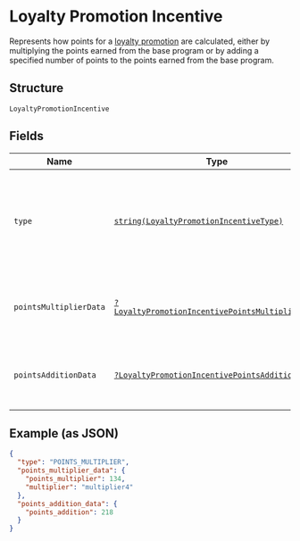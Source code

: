 
# Loyalty Promotion Incentive

Represents how points for a [loyalty promotion](../../doc/models/loyalty-promotion.md) are calculated,
either by multiplying the points earned from the base program or by adding a specified number
of points to the points earned from the base program.

## Structure

`LoyaltyPromotionIncentive`

## Fields

| Name | Type | Tags | Description | Getter | Setter |
|  --- | --- | --- | --- | --- | --- |
| `type` | [`string(LoyaltyPromotionIncentiveType)`](../../doc/models/loyalty-promotion-incentive-type.md) | Required | Indicates the type of points incentive for a [loyalty promotion](../../doc/models/loyalty-promotion.md),<br>which is used to determine how buyers can earn points from the promotion. | getType(): string | setType(string type): void |
| `pointsMultiplierData` | [`?LoyaltyPromotionIncentivePointsMultiplierData`](../../doc/models/loyalty-promotion-incentive-points-multiplier-data.md) | Optional | Represents the metadata for a `POINTS_MULTIPLIER` type of [loyalty promotion incentive](../../doc/models/loyalty-promotion-incentive.md). | getPointsMultiplierData(): ?LoyaltyPromotionIncentivePointsMultiplierData | setPointsMultiplierData(?LoyaltyPromotionIncentivePointsMultiplierData pointsMultiplierData): void |
| `pointsAdditionData` | [`?LoyaltyPromotionIncentivePointsAdditionData`](../../doc/models/loyalty-promotion-incentive-points-addition-data.md) | Optional | Represents the metadata for a `POINTS_ADDITION` type of [loyalty promotion incentive](../../doc/models/loyalty-promotion-incentive.md). | getPointsAdditionData(): ?LoyaltyPromotionIncentivePointsAdditionData | setPointsAdditionData(?LoyaltyPromotionIncentivePointsAdditionData pointsAdditionData): void |

## Example (as JSON)

```json
{
  "type": "POINTS_MULTIPLIER",
  "points_multiplier_data": {
    "points_multiplier": 134,
    "multiplier": "multiplier4"
  },
  "points_addition_data": {
    "points_addition": 218
  }
}
```

